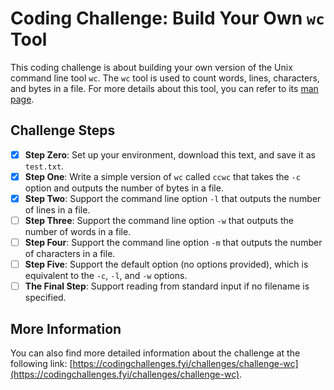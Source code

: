 # Coding Challenge: Build Your Own `wc` Tool

This coding challenge is about building your own version of the Unix command line tool `wc`. The `wc` tool is used to count words, lines, characters, and bytes in a file. For more details about this tool, you can refer to its [man page](https://man7.org/linux/man-pages/man1/wc.1.html).

## Challenge Steps

- [X] **Step Zero**: Set up your environment, download this text, and save it as `test.txt`.
- [X] **Step One**: Write a simple version of `wc` called `ccwc` that takes the `-c` option and outputs the number of bytes in a file.
- [X] **Step Two**: Support the command line option `-l` that outputs the number of lines in a file.
- [ ] **Step Three**: Support the command line option `-w` that outputs the number of words in a file.
- [ ] **Step Four**: Support the command line option `-m` that outputs the number of characters in a file.
- [ ] **Step Five**: Support the default option (no options provided), which is equivalent to the `-c`, `-l`, and `-w` options.
- [ ] **The Final Step**: Support reading from standard input if no filename is specified.

## More Information

You can also find more detailed information about the challenge at the following link: [https://codingchallenges.fyi/challenges/challenge-wc](https://codingchallenges.fyi/challenges/challenge-wc).
